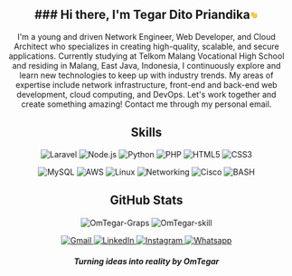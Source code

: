 <!--BIO-->
<h2 align="center">### Hi there, I'm Tegar Dito Priandika<img src="https://github.com/ABSphreak/ABSphreak/blob/master/gifs/Hi.gif" width="15px"></h2>

<p align="center">
I'm a young and driven Network Engineer, Web Developer, and Cloud Architect who specializes in creating high-quality, scalable, and secure applications. Currently studying at Telkom Malang Vocational High School and residing in Malang, East Java, Indonesia, I continuously explore and learn new technologies to keep up with industry trends. My areas of expertise include network infrastructure, front-end and back-end web development, cloud computing, and DevOps. Let's work together and create something amazing! Contact me through my personal email.
</p>

<!-- Skills -->
<h2 align="center"> Skills</h2>

<p align="center">
  <img src="https://img.shields.io/badge/Laravel-FF2D20?logo=laravel&logoColor=white&style=for-the-badge" alt="Laravel" />
  <img src="https://img.shields.io/badge/Node.js-339933?logo=node.js&logoColor=white&style=for-the-badge" alt="Node.js" />
  <img src="https://img.shields.io/badge/Python-3776AB?logo=python&logoColor=white&style=for-the-badge" alt="Python" />
  <img src="https://img.shields.io/badge/PHP-777BB4?logo=php&logoColor=white&style=for-the-badge" alt="PHP" />
  <img src="https://img.shields.io/badge/HTML5-E34F26?logo=html5&logoColor=white&style=for-the-badge" alt="HTML5" />
  <img src="https://img.shields.io/badge/CSS3-1572B6?logo=css3&logoColor=white&style=for-the-badge" alt="CSS3" />
</p>
<p align="center">
  <img src="https://img.shields.io/badge/MySQL-4479A1?logo=mysql&logoColor=white&style=for-the-badge" alt="MySQL" />
  <img src="https://img.shields.io/badge/Amazon%20AWS-232F3E?logo=amazon-aws&logoColor=white&style=for-the-badge" alt="AWS" />
  <img src="https://img.shields.io/badge/Linux-FCC624?logo=linux&logoColor=black&style=for-the-badge" alt="Linux" />
  <img src="https://img.shields.io/badge/Networking-00BFFF?logo=cisco&logoColor=white&style=for-the-badge" alt="Networking" />
  <img src="https://img.shields.io/badge/Cisco-1BA0D7?logo=cisco&logoColor=white&style=for-the-badge" alt="Cisco" />
  <img src="https://img.shields.io/badge/BASH-4EAA25?logo=gnu-bash&logoColor=white&style=for-the-badge" alt="BASH" />
</p>

<h2 align="center">GitHub Stats</h2>
<p align="center">
<img align="center" src="https://github-readme-stats.vercel.app/api?username=OmTegar&show_icons=true&theme=github_dark" alt="OmTegar-Graps" />
<img align="center" src="https://github-profile-summary-cards.vercel.app/api/cards/repos-per-language?username=OmTegar&theme=github_dark" alt="OmTegar-skill" />
</p>

<!-- Social media badges -->
<p align="center">
  <a href="https://mail.google.com/mail/?view=cm&fs=1&to=tegardito02@gmail.com&authuser=0">
  <img alt="Gmail" src="https://img.shields.io/badge/-Gmail-c14438?style=flat-square&logo=Gmail&logoColor=white">
</a>
  <a href="https://www.linkedin.com/in/tegar-priandika-4233a7266/">
    <img alt="LinkedIn" src="https://img.shields.io/badge/-LinkedIn-0077B5?style=flat-square&logo=linkedin&logoColor=white">
  </a>
  <a href="https://www.instagram.com/tega_r.dp/">
    <img alt="Instagram" src="https://img.shields.io/badge/-Instagram-E4405F?style=flat-square&logo=instagram&logoColor=white">
  </a>
  <a href="https://wa.me/6281233219130">
    <img alt="Whatsapp" src="https://img.shields.io/badge/-Whatsapp-25D366?style=flat-square&logo=whatsapp&logoColor=white">
  </a>
</p>

<h5 align="center">Turning ideas into reality by OmTegar</h5>

<!--
**OmTegar/OmTegar** is a ✨ _special_ ✨ repository because its `README.md` (this file) appears on your GitHub profile.

Here are some ideas to get you started:

- 🔭 I’m currently working on ...
- 🌱 I’m currently learning ...
- 👯 I’m looking to collaborate on ...
- 🤔 I’m looking for help with ...
- 💬 Ask me about ...
- 📫 How to reach me: ...
- 😄 Pronouns: ...
- ⚡ Fun fact: ...
-->
